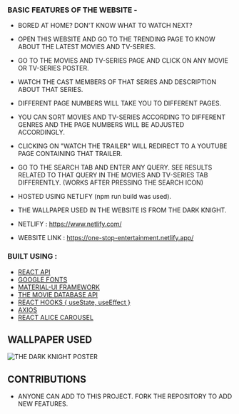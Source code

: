 ### BASIC FEATURES OF THE WEBSITE - 

- BORED AT HOME? DON'T KNOW WHAT TO WATCH NEXT?
- OPEN THIS WEBSITE AND GO TO THE TRENDING PAGE TO KNOW ABOUT THE LATEST MOVIES AND TV-SERIES.
- GO TO THE MOVIES AND TV-SERIES PAGE AND CLICK ON ANY MOVIE OR TV-SERIES POSTER.
- WATCH THE CAST MEMBERS OF THAT SERIES AND DESCRIPTION ABOUT THAT SERIES.
- DIFFERENT PAGE NUMBERS WILL TAKE YOU TO DIFFERENT PAGES.
- YOU CAN SORT MOVIES AND TV-SERIES ACCORDING TO DIFFERENT GENRES AND THE PAGE NUMBERS WILL BE ADJUSTED ACCORDINGLY.
- CLICKING ON "WATCH THE TRAILER" WILL REDIRECT TO A YOUTUBE PAGE CONTAINING THAT TRAILER.
- GO TO THE SEARCH TAB AND ENTER ANY QUERY. SEE RESULTS RELATED TO THAT QUERY IN THE MOVIES AND TV-SERIES TAB DIFFERENTLY. (WORKS AFTER PRESSING THE SEARCH ICON)
- HOSTED USING NETLIFY (npm run build was used).
- THE WALLPAPER USED IN THE WEBSITE IS FROM THE DARK KNIGHT.

- NETLIFY : https://www.netlify.com/
- WEBSITE LINK : https://one-stop-entertainment.netlify.app/


### BUILT USING :

- [REACT API](https://reactjs.org/)
- [GOOGLE FONTS](https://fonts.google.com/)
- [MATERIAL-UI FRAMEWORK](https://material-ui.com/)
- [THE MOVIE DATABASE API](https://developers.themoviedb.org/3)
- [REACT HOOKS { useState, useEffect }](https://reactjs.org/docs/hooks-intro.html)
- [AXIOS](https://www.npmjs.com/package/axios)
- [REACT ALICE CAROUSEL](https://www.npmjs.com/package/react-alice-carousel)


## WALLPAPER USED

![THE DARK KNIGHT POSTER](https://user-images.githubusercontent.com/69300297/116802441-55ba8880-ab30-11eb-9640-9536b479bab3.jpg)

## CONTRIBUTIONS

- ANYONE CAN ADD TO THIS PROJECT. FORK THE REPOSITORY TO ADD NEW FEATURES.
